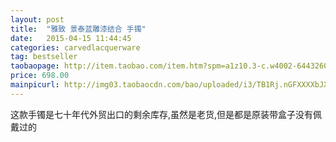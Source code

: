 ```yaml
---
layout: post
title:  "雅致 景泰蓝雕漆结合 手镯"
date:   2015-04-15 11:44:45
categories: carvedlacquerware
tag: bestseller
taobaopage: http://item.taobao.com/item.htm?spm=a1z10.3-c.w4002-644326015.53.TYGNjc&id=42645237451
price: 698.00
mainpicurl: http://img03.taobaocdn.com/bao/uploaded/i3/TB1Rj.nGFXXXXbJXVXXXXXXXXXX_!!0-item_pic.jpg
---
```


这款手镯是七十年代外贸出口的剩余库存,虽然是老货,但是都是原装带盒子没有佩戴过的